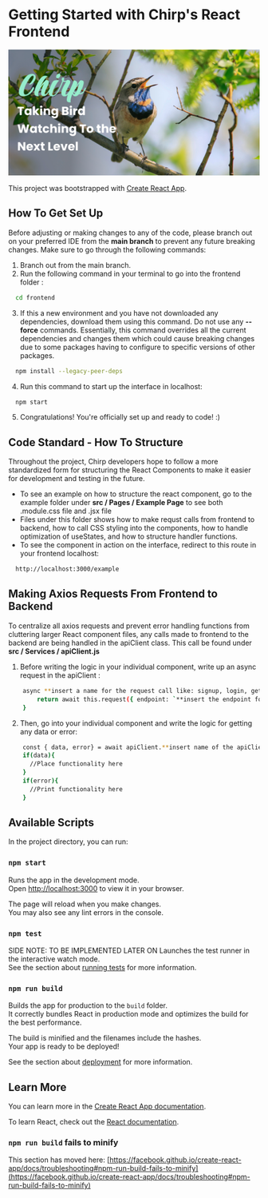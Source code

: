 # Getting Started with Chirp's React Frontend

![Chirp Bird Watching Banner](./src/Images/ChirpBanner.png)

This project was bootstrapped with [Create React App](https://github.com/facebook/create-react-app).

## How To Get Set Up

Before adjusting or making changes to any of the code, please branch out on your preferred IDE from the **main branch** to prevent any future breaking changes. Make sure to go through the following commands:

1. Branch out from the main branch.
2. Run the following command in your terminal to go into the frontend folder :
```sh
  cd frontend
```
3. If this a new environment and you have not downloaded any dependencies, download them using this command. Do not use any **--force** commands. Essentially, this command overrides all the current dependencies and changes them which could cause breaking changes due to some packages having to configure to specific versions of other packages.
```sh
  npm install --legacy-peer-deps
```
4. Run this command to start up the interface in localhost:
```sh
  npm start
```
5. Congratulations! You're officially set up and ready to code! :)

## Code Standard - How To Structure
Throughout the project, Chirp developers hope to follow a more standardized form for structuring the React Components to make it easier for development and testing in the future.

- To see an example on how to structure the react component, go to the example folder under **src / Pages / Example Page** to see both .module.css file and .jsx file
- Files under this folder shows how to make requst calls from frontend to backend, how to call CSS styling into the components, how to handle optimization of useStates, and how to structure handler functions.
- To see the component in action on the interface, redirect to this route in your frontend localhost:
```sh
  http://localhost:3000/example
```

## Making Axios Requests From Frontend to Backend
To centralize all axios requests and prevent error handling functions from cluttering larger React component files, any calls made to frontend to the backend are being handled in the apiClient class. This call be found under **src / Services / apiClient.js**

1. Before writing the logic in your individual component, write up an async request in the apiClient :
```sh
    async **insert a name for the request call like: signup, login, getAllPosts etc.**() {
        return await this.request({ endpoint: `**insert the endpoint for your backend with including the localhost extension**`, method: `**insert the type of request like: POST, GET, DELETE etc.**` })
    }
```
2. Then, go into your individual component and write the logic for getting any data or error:
```sh
    const { data, error} = await apiClient.**insert name of the apiClient request you wrote**();
    if(data){
      //Place functionality here
    }
    if(error){ 
      //Print functionality here
    }
```



## Available Scripts

In the project directory, you can run:

### `npm start`

Runs the app in the development mode.\
Open [http://localhost:3000](http://localhost:3000) to view it in your browser.

The page will reload when you make changes.\
You may also see any lint errors in the console.

### `npm test`

SIDE NOTE: TO BE IMPLEMENTED LATER ON 
Launches the test runner in the interactive watch mode.\
See the section about [running tests](https://facebook.github.io/create-react-app/docs/running-tests) for more information.

### `npm run build`

Builds the app for production to the `build` folder.\
It correctly bundles React in production mode and optimizes the build for the best performance.

The build is minified and the filenames include the hashes.\
Your app is ready to be deployed!

See the section about [deployment](https://facebook.github.io/create-react-app/docs/deployment) for more information.

## Learn More

You can learn more in the [Create React App documentation](https://facebook.github.io/create-react-app/docs/getting-started).

To learn React, check out the [React documentation](https://reactjs.org/).

### `npm run build` fails to minify

This section has moved here: [https://facebook.github.io/create-react-app/docs/troubleshooting#npm-run-build-fails-to-minify](https://facebook.github.io/create-react-app/docs/troubleshooting#npm-run-build-fails-to-minify)